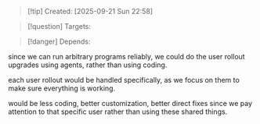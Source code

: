 
>[!tip] Created: [2025-09-21 Sun 22:58]

>[!question] Targets: 

>[!danger] Depends: 

since we can run arbitrary programs reliably, we could do the user rollout upgrades using agents, rather than using coding.

each user rollout would be handled specifically, as we focus on them to make sure everything is working.

would be less coding, better customization, better direct fixes since we pay attention to that specific user rather than using these shared things.